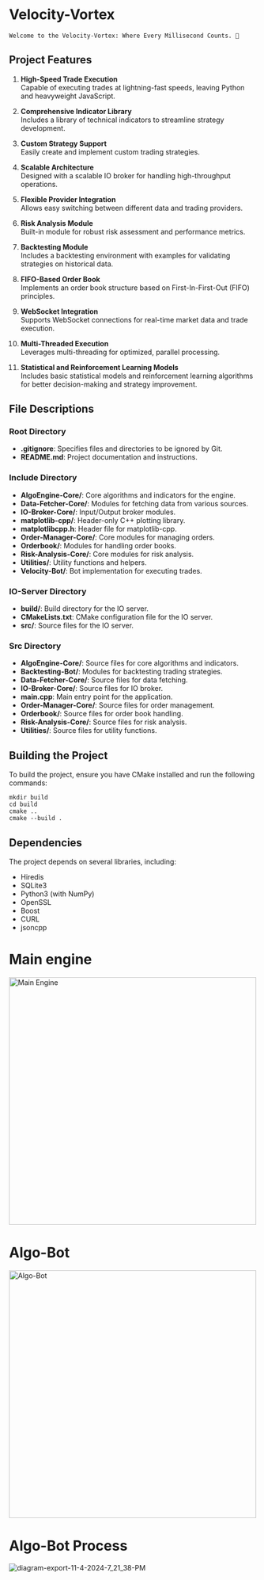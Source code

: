 # Velocity-Vortex
```
Welcome to the Velocity-Vortex: Where Every Millisecond Counts. 🚀
```

## Project Features

1. **High-Speed Trade Execution**  
   Capable of executing trades at lightning-fast speeds, leaving Python and heavyweight JavaScript.

2. **Comprehensive Indicator Library**  
   Includes a library of technical indicators to streamline strategy development.

3. **Custom Strategy Support**  
   Easily create and implement custom trading strategies.

4. **Scalable Architecture**  
   Designed with a scalable IO broker for handling high-throughput operations.

5. **Flexible Provider Integration**  
   Allows easy switching between different data and trading providers.

6. **Risk Analysis Module**  
   Built-in module for robust risk assessment and performance metrics.

7. **Backtesting Module**  
   Includes a backtesting environment with examples for validating strategies on historical data.

8. **FIFO-Based Order Book**  
   Implements an order book structure based on First-In-First-Out (FIFO) principles.

9. **WebSocket Integration**  
   Supports WebSocket connections for real-time market data and trade execution.

10. **Multi-Threaded Execution**  
    Leverages multi-threading for optimized, parallel processing.
    
11. **Statistical and Reinforcement Learning Models**  
    Includes basic statistical models and reinforcement learning algorithms for better decision-making and strategy improvement.




## File Descriptions

### Root Directory

- **.gitignore**: Specifies files and directories to be ignored by Git.
- **README.md**: Project documentation and instructions.

### Include Directory

- **AlgoEngine-Core/**: Core algorithms and indicators for the engine.
- **Data-Fetcher-Core/**: Modules for fetching data from various sources.
- **IO-Broker-Core/**: Input/Output broker modules.
- **matplotlib-cpp/**: Header-only C++ plotting library.
- **matplotlibcpp.h**: Header file for matplotlib-cpp.
- **Order-Manager-Core/**: Core modules for managing orders.
- **Orderbook/**: Modules for handling order books.
- **Risk-Analysis-Core/**: Core modules for risk analysis.
- **Utilities/**: Utility functions and helpers.
- **Velocity-Bot/**: Bot implementation for executing trades.

### IO-Server Directory

- **build/**: Build directory for the IO server.
- **CMakeLists.txt**: CMake configuration file for the IO server.
- **src/**: Source files for the IO server.

### Src Directory

- **AlgoEngine-Core/**: Source files for core algorithms and indicators.
- **Backtesting-Bot/**: Modules for backtesting trading strategies.
- **Data-Fetcher-Core/**: Source files for data fetching.
- **IO-Broker-Core/**: Source files for IO broker.
- **main.cpp**: Main entry point for the application.
- **Order-Manager-Core/**: Source files for order management.
- **Orderbook/**: Source files for order book handling.
- **Risk-Analysis-Core/**: Source files for risk analysis.
- **Utilities/**: Source files for utility functions.

## Building the Project

To build the project, ensure you have CMake installed and run the following commands:

```
mkdir build
cd build
cmake ..
cmake --build .
```

## Dependencies

The project depends on several libraries, including:

- Hiredis
- SQLite3
- Python3 (with NumPy)
- OpenSSL
- Boost
- CURL
- jsoncpp


# Main engine 
<img src="https://github.com/user-attachments/assets/c73fab4b-9e09-4caf-8f19-20bcc555c51c" alt="Main Engine" width="500" />

# Algo-Bot
<img src="https://github.com/user-attachments/assets/1f05e4b2-1ba0-4c13-93e8-faa1d95ac0f8" alt="Algo-Bot" width="500" />

# Algo-Bot Process
![diagram-export-11-4-2024-7_21_38-PM](https://github.com/user-attachments/assets/c2ca91de-0658-4140-a81a-ef4048ae7627)



